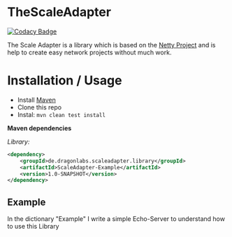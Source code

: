 # TheScaleAdapter

[![Codacy Badge](https://api.codacy.com/project/badge/Grade/b8f63eb82a8249b29205e3019d0d363f)](https://www.codacy.com/app/Alphyron/TheScaleAdapter?utm_source=github.com&amp;utm_medium=referral&amp;utm_content=Dragon-Labs/TheScaleAdapter&amp;utm_campaign=Badge_Grade)

The Scale Adapter is a library which is based on the [Netty Project](https://netty.io/) 
and is help to create easy network projects without much work.

# Installation / Usage

- Install [Maven](http://maven.apache.org/download.cgi)
- Clone this repo
- Instal: ```mvn clean test install```

**Maven dependencies**

_Library:_
```xml
<dependency>
    <groupId>de.dragonlabs.scaleadapter.library</groupId>
    <artifactId>ScaleAdapter-Example</artifactId>
    <version>1.0-SNAPSHOT</version>
</dependency>
```

## Example
In the dictionary "Example" I write a simple Echo-Server to understand how to use this Library
